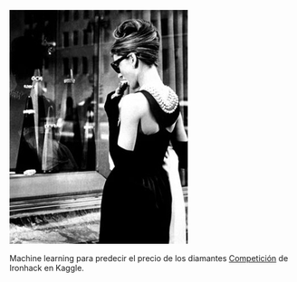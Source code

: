 


![kaggle-diamond-competition](imagenes/desayuno_con_diamantes.jpg)





Machine learning para predecir el precio de los diamantes
[Competición](https://www.kaggle.com/c/diamonds-datamad0820) de Ironhack en Kaggle. 


